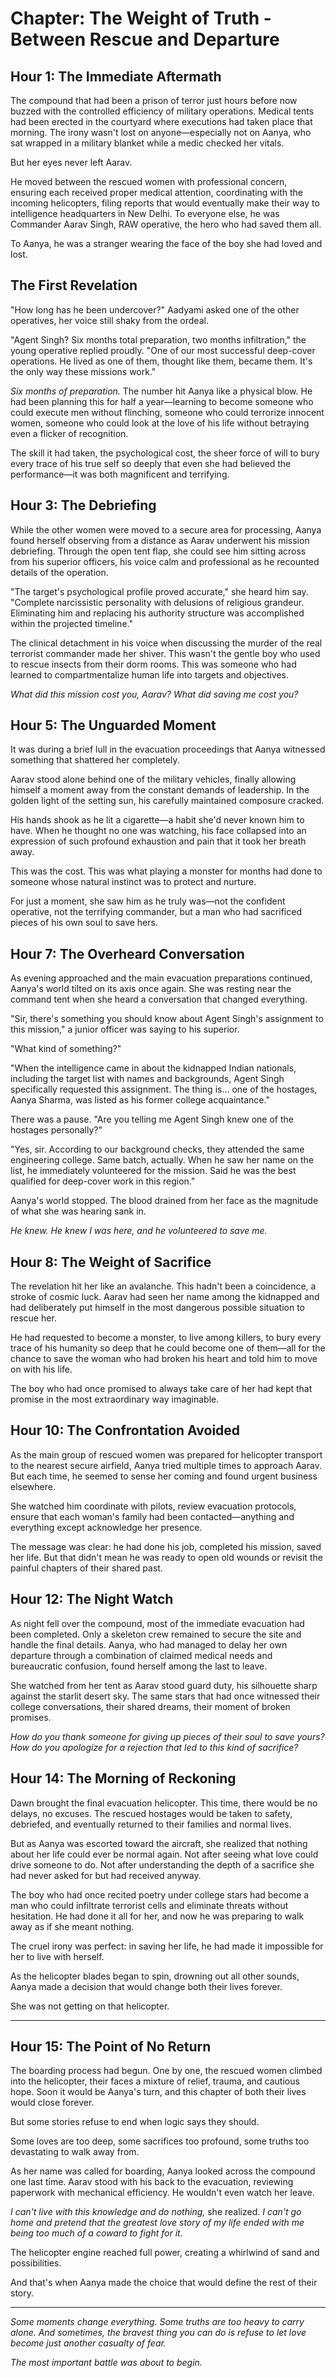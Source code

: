 # Chapter: The Weight of Truth - Between Rescue and Departure

## Hour 1: The Immediate Aftermath

The compound that had been a prison of terror just hours before now buzzed with the controlled efficiency of military operations. Medical tents had been erected in the courtyard where executions had taken place that morning. The irony wasn't lost on anyone—especially not on Aanya, who sat wrapped in a military blanket while a medic checked her vitals.

But her eyes never left Aarav.

He moved between the rescued women with professional concern, ensuring each received proper medical attention, coordinating with the incoming helicopters, filing reports that would eventually make their way to intelligence headquarters in New Delhi. To everyone else, he was Commander Aarav Singh, RAW operative, the hero who had saved them all.

To Aanya, he was a stranger wearing the face of the boy she had loved and lost.

## The First Revelation

"How long has he been undercover?" Aadyami asked one of the other operatives, her voice still shaky from the ordeal.

"Agent Singh? Six months total preparation, two months infiltration," the young operative replied proudly. "One of our most successful deep-cover operations. He lived as one of them, thought like them, became them. It's the only way these missions work."

*Six months of preparation.* The number hit Aanya like a physical blow. He had been planning this for half a year—learning to become someone who could execute men without flinching, someone who could terrorize innocent women, someone who could look at the love of his life without betraying even a flicker of recognition.

The skill it had taken, the psychological cost, the sheer force of will to bury every trace of his true self so deeply that even she had believed the performance—it was both magnificent and terrifying.

## Hour 3: The Debriefing

While the other women were moved to a secure area for processing, Aanya found herself observing from a distance as Aarav underwent his mission debriefing. Through the open tent flap, she could see him sitting across from his superior officers, his voice calm and professional as he recounted details of the operation.

"The target's psychological profile proved accurate," she heard him say. "Complete narcissistic personality with delusions of religious grandeur. Eliminating him and replacing his authority structure was accomplished within the projected timeline."

The clinical detachment in his voice when discussing the murder of the real terrorist commander made her shiver. This wasn't the gentle boy who used to rescue insects from their dorm rooms. This was someone who had learned to compartmentalize human life into targets and objectives.

*What did this mission cost you, Aarav? What did saving me cost you?*

## Hour 5: The Unguarded Moment

It was during a brief lull in the evacuation proceedings that Aanya witnessed something that shattered her completely.

Aarav stood alone behind one of the military vehicles, finally allowing himself a moment away from the constant demands of leadership. In the golden light of the setting sun, his carefully maintained composure cracked.

His hands shook as he lit a cigarette—a habit she'd never known him to have. When he thought no one was watching, his face collapsed into an expression of such profound exhaustion and pain that it took her breath away.

This was the cost. This was what playing a monster for months had done to someone whose natural instinct was to protect and nurture.

For just a moment, she saw him as he truly was—not the confident operative, not the terrifying commander, but a man who had sacrificed pieces of his own soul to save hers.

## Hour 7: The Overheard Conversation

As evening approached and the main evacuation preparations continued, Aanya's world tilted on its axis once again. She was resting near the command tent when she heard a conversation that changed everything.

"Sir, there's something you should know about Agent Singh's assignment to this mission," a junior officer was saying to his superior.

"What kind of something?"

"When the intelligence came in about the kidnapped Indian nationals, including the target list with names and backgrounds, Agent Singh specifically requested this assignment. The thing is... one of the hostages, Aanya Sharma, was listed as his former college acquaintance."

There was a pause. "Are you telling me Agent Singh knew one of the hostages personally?"

"Yes, sir. According to our background checks, they attended the same engineering college. Same batch, actually. When he saw her name on the list, he immediately volunteered for the mission. Said he was the best qualified for deep-cover work in this region."

Aanya's world stopped. The blood drained from her face as the magnitude of what she was hearing sank in.

*He knew. He knew I was here, and he volunteered to save me.*

## Hour 8: The Weight of Sacrifice

The revelation hit her like an avalanche. This hadn't been a coincidence, a stroke of cosmic luck. Aarav had seen her name among the kidnapped and had deliberately put himself in the most dangerous possible situation to rescue her.

He had requested to become a monster, to live among killers, to bury every trace of his humanity so deep that he could become one of them—all for the chance to save the woman who had broken his heart and told him to move on with his life.

The boy who had once promised to always take care of her had kept that promise in the most extraordinary way imaginable.

## Hour 10: The Confrontation Avoided

As the main group of rescued women was prepared for helicopter transport to the nearest secure airfield, Aanya tried multiple times to approach Aarav. But each time, he seemed to sense her coming and found urgent business elsewhere.

She watched him coordinate with pilots, review evacuation protocols, ensure that each woman's family had been contacted—anything and everything except acknowledge her presence.

The message was clear: he had done his job, completed his mission, saved her life. But that didn't mean he was ready to open old wounds or revisit the painful chapters of their shared past.

## Hour 12: The Night Watch

As night fell over the compound, most of the immediate evacuation had been completed. Only a skeleton crew remained to secure the site and handle the final details. Aanya, who had managed to delay her own departure through a combination of claimed medical needs and bureaucratic confusion, found herself among the last to leave.

She watched from her tent as Aarav stood guard duty, his silhouette sharp against the starlit desert sky. The same stars that had once witnessed their college conversations, their shared dreams, their moment of broken promises.

*How do you thank someone for giving up pieces of their soul to save yours? How do you apologize for a rejection that led to this kind of sacrifice?*

## Hour 14: The Morning of Reckoning

Dawn brought the final evacuation helicopter. This time, there would be no delays, no excuses. The rescued hostages would be taken to safety, debriefed, and eventually returned to their families and normal lives.

But as Aanya was escorted toward the aircraft, she realized that nothing about her life could ever be normal again. Not after seeing what love could drive someone to do. Not after understanding the depth of a sacrifice she had never asked for but had received anyway.

The boy who had once recited poetry under college stars had become a man who could infiltrate terrorist cells and eliminate threats without hesitation. He had done it all for her, and now he was preparing to walk away as if she meant nothing.

The cruel irony was perfect: in saving her life, he had made it impossible for her to live with herself.

As the helicopter blades began to spin, drowning out all other sounds, Aanya made a decision that would change both their lives forever.

She was not getting on that helicopter.

---

## Hour 15: The Point of No Return

The boarding process had begun. One by one, the rescued women climbed into the helicopter, their faces a mixture of relief, trauma, and cautious hope. Soon it would be Aanya's turn, and this chapter of both their lives would close forever.

But some stories refuse to end when logic says they should.

Some loves are too deep, some sacrifices too profound, some truths too devastating to walk away from.

As her name was called for boarding, Aanya looked across the compound one last time. Aarav stood with his back to the evacuation, reviewing paperwork with mechanical efficiency. He wouldn't even watch her leave.

*I can't live with this knowledge and do nothing,* she realized. *I can't go home and pretend that the greatest love story of my life ended with me being too much of a coward to fight for it.*

The helicopter engine reached full power, creating a whirlwind of sand and possibilities.

And that's when Aanya made the choice that would define the rest of their story.

---

*Some moments change everything. Some truths are too heavy to carry alone. And sometimes, the bravest thing you can do is refuse to let love become just another casualty of fear.*

*The most important battle was about to begin.*
